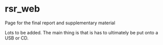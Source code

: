 rsr_web
=======

Page for the final report and supplementary material

Lots to be added.  The main thing is that is has to ultimately be put onto a USB or CD.
